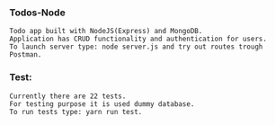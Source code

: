 ### Todos-Node
    Todo app built with NodeJS(Express) and MongoDB.
    Application has CRUD functionality and authentication for users.
    To launch server type: node server.js and try out routes trough Postman.

### Test:
    Currently there are 22 tests.
    For testing purpose it is used dummy database. 
    To run tests type: yarn run test.


